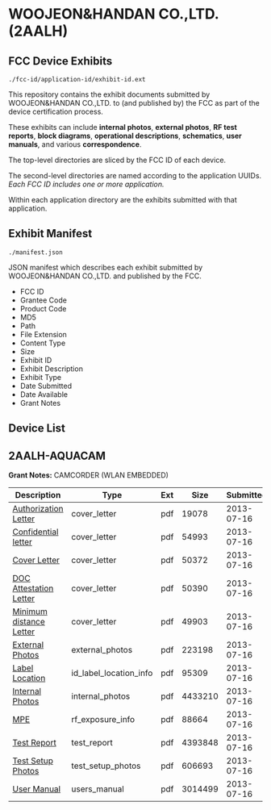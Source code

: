 # WOOJEON&HANDAN CO.,LTD. (2AALH)
## FCC Device Exhibits

```
./fcc-id/application-id/exhibit-id.ext
```

This repository contains the exhibit documents submitted by WOOJEON&HANDAN CO.,LTD. to (and published by) the FCC as part of the device certification process.

These exhibits can include **internal photos**, **external photos**, **RF test reports**, **block diagrams**, **operational descriptions**, **schematics**, **user manuals**, and various **correspondence**.

The top-level directories are sliced by the FCC ID of each device.

The second-level directories are named according to the application UUIDs. *Each FCC ID includes one or more application.*

Within each application directory are the exhibits submitted with that application. 

## Exhibit Manifest

```
./manifest.json
```

JSON manifest which describes each exhibit submitted by WOOJEON&HANDAN CO.,LTD. and published by the FCC.

- FCC ID
- Grantee Code
- Product Code
- MD5
- Path
- File Extension
- Content Type
- Size
- Exhibit ID
- Exhibit Description
- Exhibit Type
- Date Submitted
- Date Available
- Grant Notes

## Device List
## 2AALH-AQUACAM
**Grant Notes:** CAMCORDER (WLAN EMBEDDED)

| Description | Type | Ext | Size | Submitted | Available |
| ----------- | ---- | --- | ---- | --------- | --------- |
| [Authorization Letter](2AALH-AQUACAM/659569a55f6c9cd120dc7a1b2cfb328a/2017688.pdf) | cover_letter | pdf | 19078 | 2013-07-16 | 2013-07-16 |
| [Confidential letter](2AALH-AQUACAM/659569a55f6c9cd120dc7a1b2cfb328a/2017689.pdf) | cover_letter | pdf | 54993 | 2013-07-16 | 2013-07-16 |
| [Cover Letter](2AALH-AQUACAM/659569a55f6c9cd120dc7a1b2cfb328a/2017690.pdf) | cover_letter | pdf | 50372 | 2013-07-16 | 2013-07-16 |
| [DOC Attestation Letter](2AALH-AQUACAM/659569a55f6c9cd120dc7a1b2cfb328a/2017691.pdf) | cover_letter | pdf | 50390 | 2013-07-16 | 2013-07-16 |
| [Minimum distance Letter](2AALH-AQUACAM/659569a55f6c9cd120dc7a1b2cfb328a/2017695.pdf) | cover_letter | pdf | 49903 | 2013-07-16 | 2013-07-16 |
| [External Photos](2AALH-AQUACAM/659569a55f6c9cd120dc7a1b2cfb328a/2017684.pdf) | external_photos | pdf | 223198 | 2013-07-16 | 2014-01-12 |
| [Label Location](2AALH-AQUACAM/659569a55f6c9cd120dc7a1b2cfb328a/2017692.pdf) | id_label_location_info | pdf | 95309 | 2013-07-16 | 2013-07-16 |
| [Internal Photos](2AALH-AQUACAM/659569a55f6c9cd120dc7a1b2cfb328a/2017685.pdf) | internal_photos | pdf | 4433210 | 2013-07-16 | 2014-01-12 |
| [MPE](2AALH-AQUACAM/659569a55f6c9cd120dc7a1b2cfb328a/2017696.pdf) | rf_exposure_info | pdf | 88664 | 2013-07-16 | 2013-07-16 |
| [Test Report](2AALH-AQUACAM/659569a55f6c9cd120dc7a1b2cfb328a/2017697.pdf) | test_report | pdf | 4393848 | 2013-07-16 | 2013-07-16 |
| [Test Setup Photos](2AALH-AQUACAM/659569a55f6c9cd120dc7a1b2cfb328a/2017687.pdf) | test_setup_photos | pdf | 606693 | 2013-07-16 | 2014-01-12 |
| [User Manual](2AALH-AQUACAM/659569a55f6c9cd120dc7a1b2cfb328a/2017686.pdf) | users_manual | pdf | 3014499 | 2013-07-16 | 2014-01-12 |
